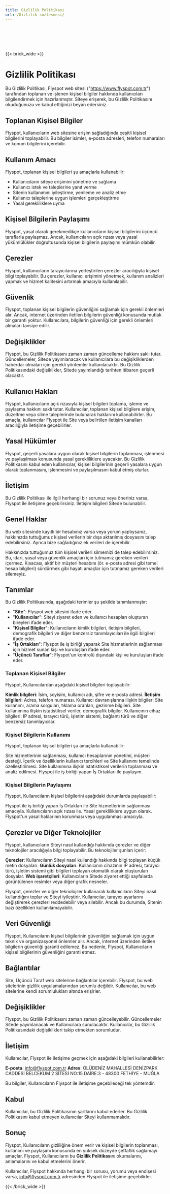 ```yaml
---
title: Gizlilik Politikası
url: /Gizlilik-sozlesmesi/
---
```

# ‎ 
{{< brick_wide >}}

# Gizlilik Politikası

Bu Gizlilik Politikası, Flyspot web sitesi ("https://www.flyspot.com.tr") tarafından toplanan ve işlenen kişisel bilgiler hakkında kullanıcıları bilgilendirmek için hazırlanmıştır. Siteye erişerek, bu Gizlilik Politikasını okuduğunuzu ve kabul ettiğinizi beyan edersiniz.

## Toplanan Kişisel Bilgiler
Flyspot, kullanıcıların web sitesine erişim sağladığında çeşitli kişisel bilgilerini toplayabilir. Bu bilgiler isimler, e-posta adresleri, telefon numaraları ve konum bilgilerini içerebilir.

## Kullanım Amacı
Flyspot, toplanan kişisel bilgileri şu amaçlarla kullanabilir:

- Kullanıcıların siteye erişimini yönetme ve sağlama
- Kullanıcı istek ve taleplerine yanıt verme
- Sitenin kullanımını iyileştirme, yenileme ve analiz etme
- Kullanıcı taleplerine uygun işlemleri gerçekleştirme
- Yasal gerekliliklere uyma

## Kişisel Bilgilerin Paylaşımı
Flyspot, yasal olarak gerekmedikçe kullanıcıların kişisel bilgilerini üçüncü taraflarla paylaşmaz. Ancak, kullanıcıların açık rızası veya yasal yükümlülükler doğrultusunda kişisel bilgilerin paylaşımı mümkün olabilir.

## Çerezler
Flyspot, kullanıcıların tarayıcılarına yerleştirilen çerezler aracılığıyla kişisel bilgi toplayabilir. Bu çerezler, kullanıcı erişimini yönetmek, kullanım analizleri yapmak ve hizmet kalitesini artırmak amacıyla kullanılabilir.

## Güvenlik
Flyspot, toplanan kişisel bilgilerin güvenliğini sağlamak için gerekli önlemleri alır. Ancak, internet üzerinden iletilen bilgilerin güvenliği konusunda mutlak bir garanti yoktur. Kullanıcılara, bilgilerin güvenliği için gerekli önlemleri almaları tavsiye edilir.

## Değişiklikler
Flyspot, bu Gizlilik Politikasını zaman zaman güncelleme hakkını saklı tutar. Güncellemeler, Sitede yayımlanacak ve kullanıcılara bu değişikliklerden haberdar olmaları için gerekli yöntemler kullanılacaktır. Bu Gizlilik Politikasındaki değişiklikler, Sitede yayımlandığı tarihten itibaren geçerli olacaktır.

## Kullanıcı Hakları
Flyspot, kullanıcıların açık rızasıyla kişisel bilgileri toplama, işleme ve paylaşma hakkını saklı tutar. Kullanıcılar, toplanan kişisel bilgilere erişim, düzeltme veya silme taleplerinde bulunarak haklarını kullanabilirler. Bu amaçla, kullanıcılar Flyspot ile Site veya belirtilen iletişim kanalları aracılığıyla iletişime geçebilirler.

## Yasal Hükümler
Flyspot, geçerli yasalara uygun olarak kişisel bilgilerin toplanması, işlenmesi ve paylaşılması konusunda yasal gerekliliklere uyacaktır. Bu Gizlilik Politikasını kabul eden kullanıcılar, kişisel bilgilerinin geçerli yasalara uygun olarak toplanmasını, işlenmesini ve paylaşılmasını kabul etmiş olurlar.

## İletişim
Bu Gizlilik Politikası ile ilgili herhangi bir sorunuz veya öneriniz varsa, Flyspot ile iletişime geçebilirsiniz. İletişim bilgileri Sitede bulunabilir.

## Genel Haklar
Bu web sitesinde kayıtlı bir hesabınız varsa veya yorum yaptıysanız, hakkınızda tuttuğumuz kişisel verilerin bir dışa aktarılmış dosyasını talep edebilirsiniz. Ayrıca bize sağladığınız ek verileri de içerebilir.

Hakkınızda tuttuğumuz tüm kişisel verileri silmemizi de talep edebilirsiniz. Bu, idari, yasal veya güvenlik amaçları için tutmamız gereken verileri içermez. Kısacası, aktif bir müşteri hesabını (ör. e-posta adresi gibi temel hesap bilgileri) sürdürmek gibi hayati amaçlar için tutmamız gereken verileri silemeyiz.

## Tanımlar
Bu Gizlilik Politikasında, aşağıdaki terimler şu şekilde tanımlanmıştır:

- "**Site**": Flyspot web sitesini ifade eder.
- "**Kullanıcılar**": Siteyi ziyaret eden ve kullanıcı hesapları oluşturan bireyleri ifade eder.
- "**Kişisel Bilgiler**": Kullanıcıların kimlik bilgileri, iletişim bilgileri, demografik bilgileri ve diğer benzersiz tanımlayıcıları ile ilgili bilgileri ifade eder.
- "**İş Ortakları**": Flyspot ile iş birliği yaparak Site hizmetlerinin sağlanması için hizmet sunan kişi ve kuruluşları ifade eder.
- "**Üçüncü Taraflar**": Flyspot'un kontrolü dışındaki kişi ve kuruluşları ifade eder.

### Toplanan Kişisel Bilgiler
Flyspot, Kullanıcılardan aşağıdaki kişisel bilgileri toplayabilir:

**Kimlik bilgileri**: İsim, soyisim, kullanıcı adı, şifre ve e-posta adresi.
**İletişim bilgileri**: Adres, telefon numarası.
Kullanıcı davranışlarına ilişkin bilgiler: Site kullanımı, arama sorguları, tıklama oranları, gezinme bilgileri.
Site kullanımına ilişkin istatistiksel veriler, demografik bilgiler.
Kullanıcının cihaz bilgileri: IP adresi, tarayıcı türü, işletim sistemi, bağlantı türü ve diğer benzersiz tanımlayıcılar.

### Kişisel Bilgilerin Kullanımı
Flyspot, toplanan kişisel bilgileri şu amaçlarla kullanabilir:

Site hizmetlerinin sağlanması, kullanıcı hesaplarının yönetimi, müşteri desteği.
İçerik ve özelliklerin kullanıcı tercihleri ve Site kullanımı temelinde özelleştirilmesi.
Site kullanımına ilişkin istatistiksel verilerin toplanması ve analiz edilmesi.
Flyspot ile iş birliği yapan İş Ortakları ile paylaşım.

### Kişisel Bilgilerin Paylaşımı
Flyspot, Kullanıcıların kişisel bilgilerini aşağıdaki durumlarda paylaşabilir:

Flyspot ile iş birliği yapan İş Ortakları ile Site hizmetlerinin sağlanması amacıyla.
Kullanıcıların açık rızası ile.
Yasal gerekliliklere uygun olarak.
Flyspot'un yasal haklarının korunması veya uygulanması amacıyla.

## Çerezler ve Diğer Teknolojiler
Flyspot, kullanıcıların Siteyi nasıl kullandığı hakkında çerezler ve diğer teknolojiler aracılığıyla bilgi toplayabilir. Bu teknolojiler şunları içerir:

**Çerezler**: Kullanıcıların Siteyi nasıl kullandığı hakkında bilgi toplayan küçük metin dosyaları.
**Günlük dosyaları**: Kullanıcının cihazının IP adresi, tarayıcı türü, işletim sistemi gibi bilgileri toplayan otomatik olarak oluşturulan dosyalar.
**Web işaretçileri**: Kullanıcıların Sitede ziyaret ettiği sayfalarda görüntülenen resimler veya diğer grafik nesneler.

Flyspot, çerezler ve diğer teknolojiler kullanarak kullanıcıların Siteyi nasıl kullandığını toplar ve Siteyi iyileştirir. Kullanıcılar, tarayıcı ayarlarını değiştirerek çerezleri reddedebilir veya silebilir. Ancak bu durumda, Sitenin bazı özellikleri kullanılamayabilir.

## Veri Güvenliği
Flyspot, Kullanıcıların kişisel bilgilerinin güvenliğini sağlamak için uygun teknik ve organizasyonel önlemler alır. Ancak, internet üzerinden iletilen bilgilerin güvenliği garanti edilemez. Bu nedenle, Flyspot, Kullanıcıların kişisel bilgilerinin güvenliğini garanti etmez.

## Bağlantılar
Site, Üçüncü Taraf web sitelerine bağlantılar içerebilir. Flyspot, bu web sitelerinin gizlilik uygulamalarından sorumlu değildir. Kullanıcılar, bu web sitelerine kendi sorumlulukları altında erişirler.

## Değişiklikler
Flyspot, bu Gizlilik Politikasını zaman zaman güncelleyebilir. Güncellemeler Sitede yayımlanacak ve Kullanıcılara sunulacaktır. Kullanıcılar, bu Gizlilik Politikasındaki değişiklikleri takip etmekten sorumludur.

## İletişim
Kullanıcılar, Flyspot ile iletişime geçmek için aşağıdaki bilgileri kullanabilirler:

**E-posta**: info@flyspot.com.tr
**Adres**: ÖLÜDENİZ MAHALLESİ DENİZPARK CADDESİ BELCEKUM 2 SİTESİ NO:15 DAİRE:3 - 48300 FETHİYE - MUĞLA

Bu bilgiler, Kullanıcıların Flyspot ile iletişime geçebileceği tek yöntemdir.

## Kabul
Kullanıcılar, bu Gizlilik Politikasının şartlarını kabul ederler. Bu Gizlilik Politikasını kabul etmeyen kullanıcılar Siteyi kullanmamalıdır.

## Sonuç
Flyspot, Kullanıcıların gizliliğine önem verir ve kişisel bilgilerin toplanması, kullanımı ve paylaşımı konusunda en yüksek düzeyde şeffaflık sağlamayı amaçlar. Flyspot, Kullanıcıların bu **Gizlilik Politikası**nı okumalarını, anlamalarını ve kabul etmelerini önerir.

Kullanıcılar, Flyspot hakkında herhangi bir sorusu, yorumu veya endişesi varsa, [info@flyspot.com.tr](mailto:info@flyspot.com.tr) adresinden Flyspot ile iletişime geçebilirler. 


{{< /brick_wide >}}
